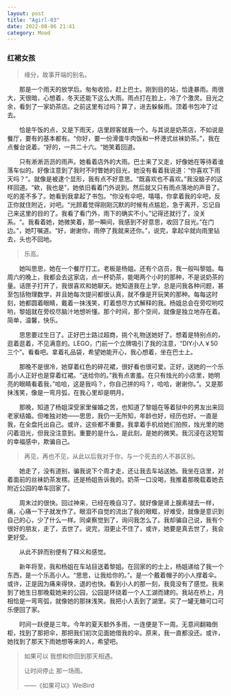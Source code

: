 ```yaml
---
layout: post
title: "Agirl-03"
date: 2022-08-06 21:41
category: Mood
---
```


### 红裙女孩

> 缘分，故事开端的别名。

&emsp;&emsp;那是一个雨天的放学后。匆匆收拾，赶上巴士。刚到目的站，恰逢暴雨。雨很大，天很暗，心想着，冬天还能下这么大雨。雨点打在脸上，冷了个激灵。目光之余，看到了一家奶茶店。之前这里有过吗？算了，进去躲躲雨。顶着书包冲了过去。

&emsp;&emsp;恰是午饭的点，又是下雨天，店里顾客就我一个。与其说是奶茶店，不如说是餐厅，要有的基本都有。“你好，要一份滑蛋牛肉饭和一杯港式丝袜奶茶。”，我在点餐台说着。“好的，一共二十六。“她笑着回道。

&emsp;&emsp;只有淅淅沥沥的雨声。她看着店外的大雨。巴士来了又走，好像她在等待着谁落车似的。好像注意到了我时不时瞥她的目光，她没有看着我说道：“你喜欢下雨天吗？”。就像是被逮个显形，我有点不好意思。“既喜欢也不喜欢。”我没脑子的这样回道。“欸，我也是”，她依旧看着门外说到。然后就又只有雨点落地的声音了。吃的差不多了。她看到我拿起了书包。“你没有伞吧，嘻嘻，你拿着我的伞吧，反正你就住附近，对吧。“光顾着觉得刚刚沉默的时候有点尴尬，急于离开，忘记自己来这里的目的了。我看了看门外，雨下的确实不小。”记得还就行了，没关系。“。我看着她，她微笑着，那一瞬间，我感到不好意思，收回了目光。”在门边。”，她叮嘱道。“好，谢谢你，雨停了我就来还你。”，说完，拿起伞就向雨里钻去，头也不回地。

> 乐高。

&emsp;&emsp;她叫思思，她在一个餐厅打工。老板是杨姐。还有个店员，我一般叫黎姐。每周六的晚上，我都会去这家店，点一杯奶茶，能喝两个小时的那种，不是说奶茶的量。话匣子打开了，我很喜欢和她聊天。她知道我在上学，总是问我各种问题，甚至包括物理数学，并且她每次提问都很认真，就不像是开玩笑的那种。每每这时刻，她都圆着眼睛，戴着一抹浅笑，盯着想尽方式解释的我。杨姐总会在旁哎哟哎哟，黎姐就在旁绞尽脑汁地想听懂。那个时间，那个空间，就像是独立地存在着。简单，温馨，快乐。

&emsp;&emsp;思思要过生日了。正好巴士路过超商，挑个礼物送她好了。想着是特别点的，逛着逛着，不见满意的。LEGO，门前一个立牌吸引了我的注意，“DIY小人￥50三个”。看看吧。拿着礼品袋，希望她能开心，我心想着，坐在巴士上。

&emsp;&emsp;那晚不是很冷，她穿着红色的碎花裙，很好看也很可爱。正好，送她的一个乐高小人正好也是穿着红裙。“送给你的。”我有点害羞。在只有烛光的小店里，她明亮的眼睛看着我，”哈哈，这是我吗？，你自己拼的吗？，哈哈，谢谢你。”。又是那抹浅笑，像是一弯月弧，在我心里却是明月。

&emsp;&emsp;那晚，知道了杨姐深受家里催婚之苦，也知道了黎姐在等着狱中的男友出来回老家结婚。但唯独对她——思思，我仍一无所知，年龄也好，经历也好。一直是我，在全盘托出自己。或许，这些都不重要。我拿着手机给她们拍照，烛光里的她闪着泪光，但我没注意到。重要的是什么，是此刻，是她的微笑。我沉浸在这短暂的幸福感中，欺骗自己。

> 再见，再也不见，从此以后我对于你，与一个死去的人不甚区别。

&emsp;&emsp;她走了，没有道别，骗我说下个周才走，还让我去车站送她。我坐在店里，对着面前的丝袜奶茶发楞。还是杨姐告诉我的。奶茶一口没喝，我推着那晚载着她去附近公园的单车回家了。

&emsp;&emsp;周末过的很快。回过神来，已经在晚自习了。就好像是肾上腺素褪去一样，痛，心痛一下子就发作了。眼泪不自觉的流出了我的眼眶，好难受，就像是意识到自己的心，少了什么一样。同桌察觉到了，询问我怎么了。我却骗自己说，我有个很好的朋友，走了，去世了。说完，泪更止不住了，或许，她要是真去世了，我会更好受。

&emsp;&emsp;从此不辞而别便有了释义和感觉。

&emsp;&emsp;新年将至，我和杨姐在车站目送着黎姐。在回家的的士上，杨姐递给了我一个东西，是一个乐高小人。“思思，让我给你的。”。是一个戴着帽子的小人撑着伞。或许，正是因为痛来得快，退的也快。看到小人的那一刻，我竟没有了感觉。我来到了她生日那晚载她来的公园，公园是环绕着一个人工湖而建的。我站在桥上，月相恰是一弯弯弧，就像她的那抹浅笑。我把小人丢到了湖里。买了一罐无糖可口可乐便回了家。

&emsp;&emsp;时间一跃便是三年。今年的夏天额外多雨，一连便是下一周。无意间翻箱倒柜，找到了那把伞，那把我们初次见面她借我的伞。原来，我一直都没还。或许，她找到了那天下雨她想等来的人，希望吧。

> 如果可以 我想和你回到那天相遇。
>
> 让时间停止 那一场雨。
>
> ——《如果可以》WeiBird



